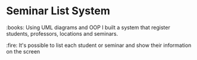 <h1>Seminar List System </h1>
<p>:books: Using UML diagrams and OOP I built a system that register students, professors, locations and seminars.</p>
<p>:fire: It's possible to list each student or seminar and show their information on the screen</p>
